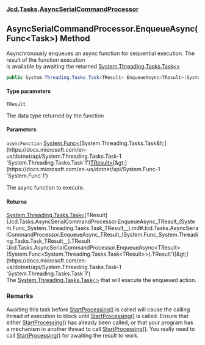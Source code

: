 ### [Jcd.Tasks](Jcd.Tasks.md 'Jcd.Tasks').[AsyncSerialCommandProcessor](Jcd.Tasks.AsyncSerialCommandProcessor.md 'Jcd.Tasks.AsyncSerialCommandProcessor')

## AsyncSerialCommandProcessor.EnqueueAsync<TResult>(Func<Task<TResult>>) Method

Asynchronously enqueues an async function for sequential execution. The result of the function execution  
is available by awaiting the returned [System.Threading.Tasks.Task&lt;&gt;](https://docs.microsoft.com/en-us/dotnet/api/System.Threading.Tasks.Task-1 'System.Threading.Tasks.Task`1')

```csharp
public System.Threading.Tasks.Task<TResult> EnqueueAsync<TResult>(System.Func<System.Threading.Tasks.Task<TResult>> asyncFunction);
```
#### Type parameters

<a name='Jcd.Tasks.AsyncSerialCommandProcessor.EnqueueAsync_TResult_(System.Func_System.Threading.Tasks.Task_TResult__).TResult'></a>

`TResult`

The data type returned by the function
#### Parameters

<a name='Jcd.Tasks.AsyncSerialCommandProcessor.EnqueueAsync_TResult_(System.Func_System.Threading.Tasks.Task_TResult__).asyncFunction'></a>

`asyncFunction` [System.Func&lt;](https://docs.microsoft.com/en-us/dotnet/api/System.Func-1 'System.Func`1')[System.Threading.Tasks.Task&lt;](https://docs.microsoft.com/en-us/dotnet/api/System.Threading.Tasks.Task-1 'System.Threading.Tasks.Task`1')[TResult](Jcd.Tasks.AsyncSerialCommandProcessor.EnqueueAsync_TResult_(System.Func_System.Threading.Tasks.Task_TResult__).md#Jcd.Tasks.AsyncSerialCommandProcessor.EnqueueAsync_TResult_(System.Func_System.Threading.Tasks.Task_TResult__).TResult 'Jcd.Tasks.AsyncSerialCommandProcessor.EnqueueAsync<TResult>(System.Func<System.Threading.Tasks.Task<TResult>>).TResult')[&gt;](https://docs.microsoft.com/en-us/dotnet/api/System.Threading.Tasks.Task-1 'System.Threading.Tasks.Task`1')[&gt;](https://docs.microsoft.com/en-us/dotnet/api/System.Func-1 'System.Func`1')

The async function to execute.

#### Returns
[System.Threading.Tasks.Task&lt;](https://docs.microsoft.com/en-us/dotnet/api/System.Threading.Tasks.Task-1 'System.Threading.Tasks.Task`1')[TResult](Jcd.Tasks.AsyncSerialCommandProcessor.EnqueueAsync_TResult_(System.Func_System.Threading.Tasks.Task_TResult__).md#Jcd.Tasks.AsyncSerialCommandProcessor.EnqueueAsync_TResult_(System.Func_System.Threading.Tasks.Task_TResult__).TResult 'Jcd.Tasks.AsyncSerialCommandProcessor.EnqueueAsync<TResult>(System.Func<System.Threading.Tasks.Task<TResult>>).TResult')[&gt;](https://docs.microsoft.com/en-us/dotnet/api/System.Threading.Tasks.Task-1 'System.Threading.Tasks.Task`1')  
The [System.Threading.Tasks.Task&lt;&gt;](https://docs.microsoft.com/en-us/dotnet/api/System.Threading.Tasks.Task-1 'System.Threading.Tasks.Task`1') that will execute the enqueued action.

### Remarks
Awaiting this task before [StartProcessing()](Jcd.Tasks.AsyncSerialCommandProcessor.StartProcessing().md 'Jcd.Tasks.AsyncSerialCommandProcessor.StartProcessing()') is called will cause the calling  
thread of execution to block until [StartProcessing()](Jcd.Tasks.AsyncSerialCommandProcessor.StartProcessing().md 'Jcd.Tasks.AsyncSerialCommandProcessor.StartProcessing()') is called. Ensure that  
either [StartProcessing()](Jcd.Tasks.AsyncSerialCommandProcessor.StartProcessing().md 'Jcd.Tasks.AsyncSerialCommandProcessor.StartProcessing()') has already been called, or that your program has  
a mechanism in another thread to call [StartProcessing()](Jcd.Tasks.AsyncSerialCommandProcessor.StartProcessing().md 'Jcd.Tasks.AsyncSerialCommandProcessor.StartProcessing()'). You really need to  
call [StartProcessing()](Jcd.Tasks.AsyncSerialCommandProcessor.StartProcessing().md 'Jcd.Tasks.AsyncSerialCommandProcessor.StartProcessing()') for awaiting the result to work.